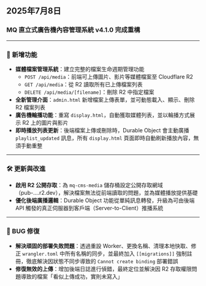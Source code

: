 ## 2025年7月8日  
### MQ 直立式廣告機內容管理系統 v4.1.0 完成重構

---

### 🚀 新增功能

- **媒體檔案管理系統**：建立完整的檔案生命週期管理功能  
  - `POST /api/media`：前端可上傳圖片、影片等媒體檔案至 Cloudflare R2  
  - `GET /api/media`：從 R2 讀取所有已上傳檔案列表  
  - `DELETE /api/media/[filename]`：刪除 R2 中指定檔案
- **全新管理介面**：`admin.html` 新增檔案上傳表單，並可動態載入、顯示、刪除 R2 檔案列表
- **廣告機輪播功能**：重寫 `display.html`，自動獲取媒體列表，並以輪播方式展示 R2 上的圖片與影片
- **即時播放列表更新**：後端檔案上傳或刪除時，Durable Object 會主動廣播 `playlist_updated` 訊息，所有 `display.html` 頁面即時自動刷新播放內容，無須手動重整

---

### 🛠️ 更新與改進

- **啟用 R2 公開存取**：為 `mq-cms-media` 儲存桶設定公開存取網域（pub-....r2.dev），解決檔案無法從前端讀取的問題，並為媒體播放提供基礎
- **優化後端廣播邏輯**：Durable Object 功能從單純訊息轉發，升級為可由後端 API 觸發的真正伺服器到客戶端（Server-to-Client）推播系統

---

### 🐛 BUG 修復

- **解決頑固的部署失敗問題**：透過重設 Worker、更換名稱、清理本地快取、修正 `wrangler.toml` 中所有名稱的同步，並最終加入 `[[migrations]]` 強制註冊，徹底解決因狀態不同步導致的 `Cannot create binding` 部署錯誤
- **修復無效的上傳**：增加後端日誌進行偵錯，最終定位並解決因 R2 存取權限問題導致的檔案「看似上傳成功，實則未寫入」